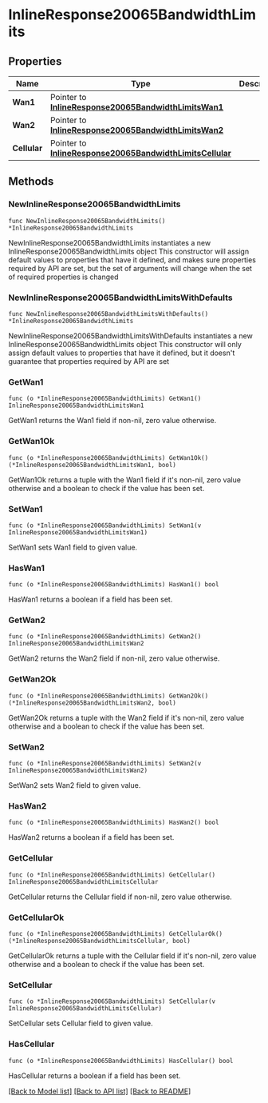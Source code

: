 # InlineResponse20065BandwidthLimits

## Properties

Name | Type | Description | Notes
------------ | ------------- | ------------- | -------------
**Wan1** | Pointer to [**InlineResponse20065BandwidthLimitsWan1**](InlineResponse20065BandwidthLimitsWan1.md) |  | [optional] 
**Wan2** | Pointer to [**InlineResponse20065BandwidthLimitsWan2**](InlineResponse20065BandwidthLimitsWan2.md) |  | [optional] 
**Cellular** | Pointer to [**InlineResponse20065BandwidthLimitsCellular**](InlineResponse20065BandwidthLimitsCellular.md) |  | [optional] 

## Methods

### NewInlineResponse20065BandwidthLimits

`func NewInlineResponse20065BandwidthLimits() *InlineResponse20065BandwidthLimits`

NewInlineResponse20065BandwidthLimits instantiates a new InlineResponse20065BandwidthLimits object
This constructor will assign default values to properties that have it defined,
and makes sure properties required by API are set, but the set of arguments
will change when the set of required properties is changed

### NewInlineResponse20065BandwidthLimitsWithDefaults

`func NewInlineResponse20065BandwidthLimitsWithDefaults() *InlineResponse20065BandwidthLimits`

NewInlineResponse20065BandwidthLimitsWithDefaults instantiates a new InlineResponse20065BandwidthLimits object
This constructor will only assign default values to properties that have it defined,
but it doesn't guarantee that properties required by API are set

### GetWan1

`func (o *InlineResponse20065BandwidthLimits) GetWan1() InlineResponse20065BandwidthLimitsWan1`

GetWan1 returns the Wan1 field if non-nil, zero value otherwise.

### GetWan1Ok

`func (o *InlineResponse20065BandwidthLimits) GetWan1Ok() (*InlineResponse20065BandwidthLimitsWan1, bool)`

GetWan1Ok returns a tuple with the Wan1 field if it's non-nil, zero value otherwise
and a boolean to check if the value has been set.

### SetWan1

`func (o *InlineResponse20065BandwidthLimits) SetWan1(v InlineResponse20065BandwidthLimitsWan1)`

SetWan1 sets Wan1 field to given value.

### HasWan1

`func (o *InlineResponse20065BandwidthLimits) HasWan1() bool`

HasWan1 returns a boolean if a field has been set.

### GetWan2

`func (o *InlineResponse20065BandwidthLimits) GetWan2() InlineResponse20065BandwidthLimitsWan2`

GetWan2 returns the Wan2 field if non-nil, zero value otherwise.

### GetWan2Ok

`func (o *InlineResponse20065BandwidthLimits) GetWan2Ok() (*InlineResponse20065BandwidthLimitsWan2, bool)`

GetWan2Ok returns a tuple with the Wan2 field if it's non-nil, zero value otherwise
and a boolean to check if the value has been set.

### SetWan2

`func (o *InlineResponse20065BandwidthLimits) SetWan2(v InlineResponse20065BandwidthLimitsWan2)`

SetWan2 sets Wan2 field to given value.

### HasWan2

`func (o *InlineResponse20065BandwidthLimits) HasWan2() bool`

HasWan2 returns a boolean if a field has been set.

### GetCellular

`func (o *InlineResponse20065BandwidthLimits) GetCellular() InlineResponse20065BandwidthLimitsCellular`

GetCellular returns the Cellular field if non-nil, zero value otherwise.

### GetCellularOk

`func (o *InlineResponse20065BandwidthLimits) GetCellularOk() (*InlineResponse20065BandwidthLimitsCellular, bool)`

GetCellularOk returns a tuple with the Cellular field if it's non-nil, zero value otherwise
and a boolean to check if the value has been set.

### SetCellular

`func (o *InlineResponse20065BandwidthLimits) SetCellular(v InlineResponse20065BandwidthLimitsCellular)`

SetCellular sets Cellular field to given value.

### HasCellular

`func (o *InlineResponse20065BandwidthLimits) HasCellular() bool`

HasCellular returns a boolean if a field has been set.


[[Back to Model list]](../README.md#documentation-for-models) [[Back to API list]](../README.md#documentation-for-api-endpoints) [[Back to README]](../README.md)


